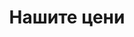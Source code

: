 ---
title: "Нашите цени"
description: "this is meta description"
draft: false
bg_image: "images/featue-bg.jpg"
---